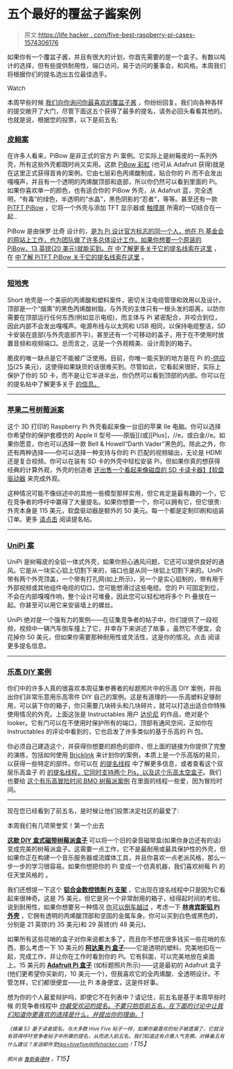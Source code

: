 # 五个最好的覆盆子酱案例

> 原文:[https://life hacker . com/five-best-raspberry-pi-cases-1574306176](https://lifehacker.com/five-best-raspberry-pi-cases-1574306176)

如果你有一个覆盆子酱，并且有很大的计划，你首先需要的是一个盒子。有数以吨计的选择，但有些提供耐用性，端口访问，易于访问的董事会，和风格。本周我们将根据你们的提名选出五位最佳选手。

Watch

本周早些时候 [我们向你询问你最喜欢的覆盆子酱](https://lifehacker.com/whats-the-best-raspberry-pi-case-1573169657) ，你纷纷回复。我们向各种各样的提交敞开了大门，尽管下面这五个获得了最多的提名，请务必回头看看其他的。也就是说，根据您的投票，以下是前五名:

### [皮鲍案](http://shop.pimoroni.com/collections/customise-your-raspberry-pi)

在许多人看来，PiBow 是非正式的官方 Pi 案例。它实际上是树莓皮的一系列外壳，所有这些外壳都既时尚又实用。这款 [PiBow 彩虹](http://shop.pimoroni.com/products/pibow-raspberry-pi-case) (也可从 Adafruit 获得)就是在这里正式获得首肯的案例。它由七层彩色丙烯酸制成，贴合你的 Pi 而不会发出嘎嘎声，并且有一个透明的丙烯酸顶部和底部，所以你仍然可以看到里面的 Pi。如果你喜欢单一的颜色，也有适合你的 PiBow 外壳，从 Adafruit 蓝，完全透明，“有毒”的绿色，半透明的“水晶”，黑色阴影的“忍者”，等等。甚至还有一款 [PiTFT PiBow](http://www.adafruit.com/products/1723) ，它将一个外壳与添加 TFT 显示器或 [触摸屏](http://www.adafruit.com/products/1601) 所需的一切结合在一起..

PiBow 是由保罗·比奇 设计的，[是为 Pi 设计官方标志的同一个人，他在 Pi 基金会的网站上工作，也为团队做了许多总体设计工作。如果你想要一个原装的 PiBow，13 英镑(20 美元)就能买到。在](http://www.raspberrypi.org/pibow/) [中了解更多关于它的提名线索在这里](http://lifehacker.com/vote-pibow-case-1573389330) ，在 [中了解 PiTFT PiBow 关于它的提名线索在这里](http://lifehacker.com/pitft-pibow-case-i-use-this-case-in-combination-with-th-1573441231) 。

* * *

### [短地壳](http://shortcrust.net/)

Short 地壳是一个美丽的丙烯酸和塑料案件，密切关注电缆管理和效用以及设计。顶部是一个“烟熏”的黑色丙烯酸树脂，与外壳的主体只有一根头发的距离，以防你需要在顶部运行任何东西(例如显示电缆)，而主体与 Pi 紧密配合，并咬合到位，因此内部不会发出嘎嘎声。电源布线与以太网和 USB 相同，以保持电缆整洁，SD 卡安装在底部(与外壳底部齐平)，甚至还有一个可移动的盖子，用于在不使用时放置音频和视频端口。总而言之，这是一个外观精美、设计周到的箱子。

脆皮的唯一缺点是它不能被广泛使用。目前，你唯一能买到的地方是在 Pi 的[-供应 15](http://www.pi-supply.com/shop/)(25 美元)，这使得如果缺货的话很难买到。尽管如此，它看起来很好，实际上保护了你的 SD 卡，而不是让它半进半出，你仍然可以看到顶部的内部。你可以在 的提名帖中了解更多关于 [的信息。](http://lifehacker.com/vote-short-crust-a-sleek-and-modern-design-really-ma-1573406779)

* * *

### [苹果二号树莓派案](https://www.etsy.com/listing/188160742/apple-ii-raspberry-pi-case)

这个 3D 打印的 Raspberry Pi 外壳看起来像一台旧的苹果 IIe 电脑。你可以选择你希望你的保护套模仿的 Apple II 型号——原版][(或][Plus]，//e，或白金//e。如果你愿意，你也可以选择一款 Bell & Howell“Darth Vader”黑色的。除此之外，你还有两种选择——你可以选择一种支持与你的 Pi 匹配的视频输出，无论是 HDMI 还是复合视频。你可以在装有 SD 卡的外壳中轻松安装 Pi，但如果你真的想获得经典的计算外观，外壳的创造者 [还出售一个看起来像磁盘的 SD 卡读卡器】【软盘驱动器](https://www.etsy.com/listing/184857717/disk-ii-styled-usb-sd-card-reader?ref=related-0) 来完成外观。

这种情况可能不像综述中的其他一些模型那样实用，但它肯定是最有趣的一个，它在竞争者的呼吁中赢得了大量提名。如果你想要一个，你可以拥有它，但它很贵:外壳本身是 115 美元，软盘驱动器是额外的 50 美元。每一个都是定制印刷和组装订单。更多 [请点击](http://lifehacker.com/this-one-hands-down-hes-even-styled-an-sd-card-reader-1573397498) 阅读提名帖。

* * *

### [UniPi 案](http://www.adafruit.com/product/1610)

UniPi 是树莓皮的全铝一体式外壳，如果你担心通风问题，它还可以提供良好的通风。它是从一块实心铝上切割下来的，端口也是从同一块铝上切割下来的。UniPi 带有两个外壳顶盖，一个带有打孔网(如上所示)，另一个是实心铝制的，带有用于外部视频或其他组件电缆的切口，您可能想滑过这些电缆。您的 Pi 可固定到位，不会在内部嘎嘎作响，整个设计可堆叠，因此您可以轻松地将多个 Pi 叠放在一起。你甚至可以用它来安装墙上的螺丝。

UniPi 绝对是一个强有力的案例——在征集竞争者的帖子中，你们提供了一段视频，视频中一辆汽车倒车撞上了它，并幸存下来讲述了故事 。虽然它不便宜，会花掉你 50 美元，但如果你需要那种耐用性或灵活性，这是你的情况。点击 阅读更多提名信息。

* * *

### [乐高 DIY 案例](http://www.instructables.com/id/Lego-Raspberry-Pi-Case/?ALLSTEPS)

你们中的许多人真的很喜欢本周征集参赛者的标题照片中的乐高 DIY 案例，并指出你们非常乐意用乐高零件 DIY 自己的案例。这是有道理的——乐高塑料足够耐用，可以装下你的箱子，你只需要几块砖头和几块碎片，就可以打造出适合你特殊使用情况的外壳。上面这张是 Instructables 用户 [达伦尼](http://www.instructables.com/member/darrennie/) 的作品，绝对是个 looker。它有门可以在不使用时保护所有的端口，顶部有通风空间，正如你在 Instructables 的评论中看到的，它也启发了许多类似的基于乐高的 Pi 包。

你必须自己建造这个，并获得你想要的颜色的部件，但上面的链接为你提供了完整的演练，包括如何使用 [Bricklink](http://www.bricklink.com/index.asp) 来计划你的案例，本质上是一个乐高版的易贝，以获得一些特定的部件。你可以在 [的提名线程](http://lifehacker.com/isnt-anything-made-with-legos-automatically-the-best-e-1573412813) 中了解更多信息，或者查看这个双层乐高盒子 的 [的提名线程，它同时支持两个 Pis，以及这个乐高太空盒子](http://lifehacker.com/vote-lego-single-double-decker-convertible-case-why-m-1573491996)。我们也要给 [这个有乐高冒险时间 BMO 树莓派案例](http://lifehacker.com/vote-lego-adventure-time-bmo-raspberry-pi-case-why-co-1573752791) 在里面的线程一些爱，因为冒险时间。

* * *

现在您已经看到了前五名，是时候让他们投票决定社区的最爱了:

本周我们有几项荣誉奖！第一个出去

[**这款 DIY 盒式磁带树莓派盒子**](https://sites.google.com/site/michelealessandrini74/musicassette-case-for-raspberry-pi) 可以将一个旧的录音磁带盒(如果你身边还有的话)变成完美的树莓派盒子。这需要一点工作，它不是最耐用或最具保护性的外壳，但如果你正在构建一个音乐服务器或流媒体工具，并且你喜欢一点老派风格，那么一步一步的学习很容易。如果你想把你的 Pi 变成一个仿真机器，我们喜欢树莓 Pi 的任天堂风格的 。

我们还想提一下这个 [**铝合金数控铣削 Pi 支架**](http://www.adafruit.com/products/1039) ，它出现在提名线程中只是因为它看起来很神奇。这是 75 美元，但它是另一个非常耐用的箱子，经得起时间的考验。说到耐用性，如果你想要另一种情况 [你可以倒车越过](https://www.youtube.com/watch?feature=player_embedded&v=gs0YKyqGdgg) ，考虑一下 [**林肯宾斯铝 Pi 外壳**](http://www.lincolnbinns.com/raspberry-pi-aluminium-enclosur/) ，它拥有透明的丙烯酸顶部和坚固的金属车身。你可以买到白色或黑色的，分别是 21 英镑(约 35 美元)和 29 英镑(约 48 美元)。

如果所有这些花哨的盒子对你来说都太多了，而且你不想花很多钱买一些花哨的东西，那么考虑一下 10 美元的 [**阿达果 Pi 盒子**](https://www.adafruit.com/product/1326)——它是透明的塑料，完美地扣在一起，完成工作，并让你在工作时看到你的 Pi。它有斜面，可以完美地放在桌面上。15 美元的 [**Adafruit Pi 盒子**](http://www.adafruit.com/products/859) (如标题照片所示)——这是最初的 Adafruit 盒子(他们更希望你买新的，10 美元一个)，但我喜欢它的全丙烯酸、全透明设计。不管怎样，它们都很便宜——比 Pi 本身便宜，这是件好事。

想为你的个人最爱辩护吗，即使它不在列表中？请记住，前五名是基于本周早些时候 的竞争者线程中 [*你最受欢迎的提名。不要只抱怨前五名，在下面的讨论中让我们知道你更喜欢的选择是什么，并提出你的理由。1*](https://lifehacker.com/whats-the-best-raspberry-pi-case-1573169657)

*<small>《蜂巢 5》基于读者提名。与大多数 Hive Five 帖子一样，如果你最喜欢的帖子被遗漏了，它就没有获得呼吁竞争者帖子中所需的提名，从而进入前五名。我们知道这有点像人气竞赛。对蜂巢五有什么建议？发送邮件至</small>*[*<small>tips+hivefive@lifehacker.com</small>*](mailto:tips+hivefive@lifehacker.com)*<small>！</small>T15】*

*<small>照片由</small>* [*<small>鲁斯桑德林</small>*](https://www.flickr.com/photos/tearstone/8498072730/) *<small>。</small>T15】*